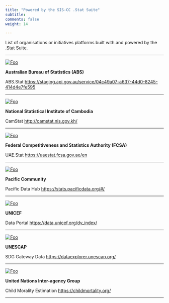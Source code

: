 ```yaml
---
title: "Powered by the SIS-CC .Stat Suite"
subtitle: 
comments: false
weight: 14

---
```


List of organisations or initiatives platforms built with and powered by the .Stat Suite.

---

[![Foo](https://i1.wp.com/siscc.org/wp-content/uploads/2018/09/logo-abs-1.png?fit=160%2C110&ssl=1)](https://staging.api.gov.au/service/04c49a07-a637-44d0-8245-414d4e7fe595)

**Australian Bureau of Statistics (ABS)**

ABS.Stat https://staging.api.gov.au/service/04c49a07-a637-44d0-8245-414d4e7fe595 

---

[![Foo](https://config-camstat-live.officialstatistics.org/assets/default/webapp/images/nis-logo-header.jpg)](http://camstat.nis.gov.kh/)

**National Statistical Institute of Cambodia** 

CamStat http://camstat.nis.gov.kh/ 

---

[![Foo](https://i0.wp.com/siscc.org/wp-content/uploads/2019/09/logo-fcsa.png?fit=160%2C110&ssl=1)](https://uaestat.fcsa.gov.ae/en)

**Federal Competitiveness and Statistics Authority (FCSA)** 

UAE.Stat https://uaestat.fcsa.gov.ae/en

---

[![Foo](https://i0.wp.com/siscc.org/wp-content/uploads/2018/10/logo-pacific-community.png?fit=160%2C110&ssl=1)](https://stats.pacificdata.org/#/)

**Pacific Community** 

Pacific Data Hub https://stats.pacificdata.org/#/

---

[![Foo](https://i1.wp.com/siscc.org/wp-content/uploads/2018/09/logo-unicef-1.png?fit=160%2C110&ssl=1)](https://data.unicef.org/dv_index/)

**UNICEF** 

Data Portal https://data.unicef.org/dv_index/

---

[![Foo](https://unescap.org/themes/custom/escap2020/logo.png)](https://dataexplorer.unescap.org/)

**UNESCAP** 

SDG Gateway Data https://dataexplorer.unescap.org/

---

[![Foo](https://childmortality.org/static/media/igme-logo.5d15bc79.png)](https://childmortality.org/)

**United Nations Inter-agency Group** 

Child Morality Estimation https://childmortality.org/

---
